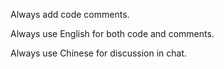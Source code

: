 Always add code comments.

Always use English for both code and comments.

Always use Chinese for discussion in chat.
